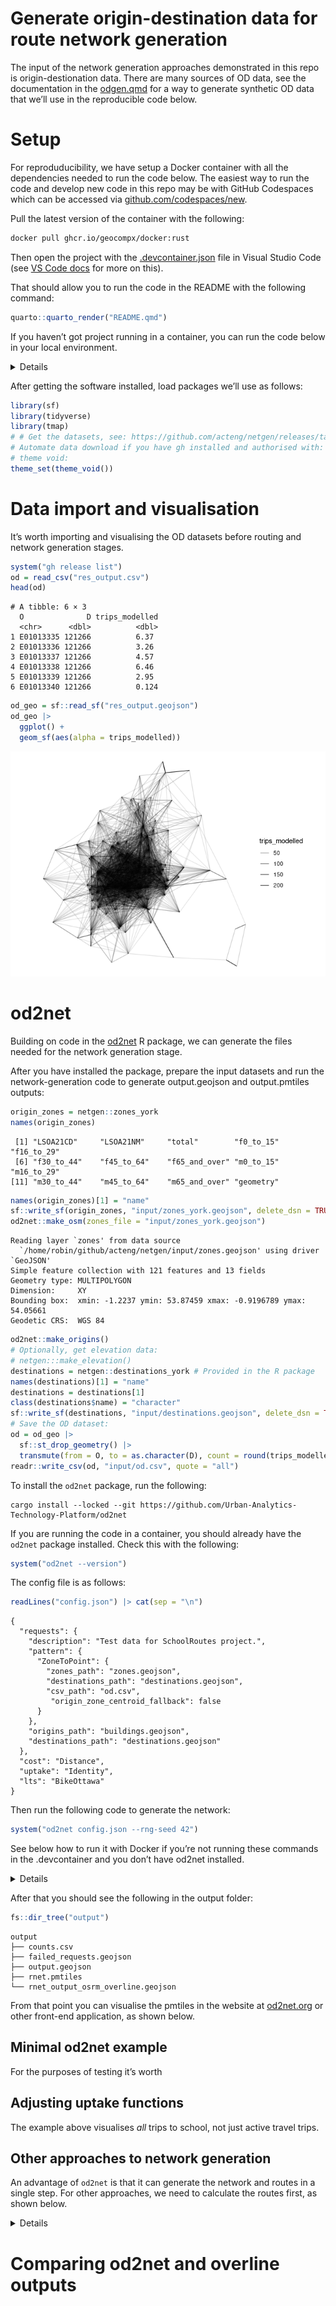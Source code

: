 # Generate origin-destination data for route network generation


The input of the network generation approaches demonstrated in this repo
is origin-destionation data. There are many sources of OD data, see the
documentation in the [odgen.qmd](data-raw/odgen.qmd) for a way to
generate synthetic OD data that we’ll use in the reproducible code
below.

# Setup

For reproduducibility, we have setup a Docker container with all the
dependencies needed to run the code below. The easiest way to run the
code and develop new code in this repo may be with GitHub Codespaces
which can be accessed via
[github.com/codespaces/new](https://github.com/codespaces/new?hide_repo_select=true&ref=24-package-all-software-in-single-image&repo=826170244&skip_quickstart=true&machine=standardLinux32gb&devcontainer_path=.devcontainer%2Fdevcontainer.json&geo=EuropeWest).

Pull the latest version of the container with the following:

``` bash
docker pull ghcr.io/geocompx/docker:rust
```

Then open the project with the [.devcontainer.json](.devcontainer) file
in Visual Studio Code (see [VS Code
docs](https://code.visualstudio.com/docs/devcontainers/containers) for
more on this).

That should allow you to run the code in the README with the following
command:

``` r
quarto::quarto_render("README.qmd")
```

If you haven’t got project running in a container, you can run the code
below in your local environment.

<details>

To run the code below you need to have R and Docker installed. After you
have installed R, you can install the packages we’ll use as follows:

``` r
# Install pak if not already installed:
if (!requireNamespace("pak", quietly = TRUE)) {
  install.packages("pak")
}
pkgs = c("sf", "tidyverse", "tmap", "pak")
pkgs_to_install = pkgs[!pkgs %in% installed.packages()]
if (length(pkgs_to_install) > 0) {
  pak::pkg_install(pkgs_to_install)
}
# Load the packages with vapply:
vapply(pkgs, require, logical(1), character.only = TRUE)
```

           sf tidyverse      tmap       pak 
         TRUE      TRUE      TRUE      TRUE 

We will also install a couple of package that are not on CRAN:

``` r
pak::pkg_install("acteng/netgen")
pak::pkg_install("Urban-Analytics-Technology-Platform/od2net/r")
```

<!-- ::: {.panel-tabset group="language"}
&#10;## R -->
</details>

After getting the software installed, load packages we’ll use as
follows:

``` r
library(sf)
library(tidyverse)
library(tmap)
# # Get the datasets, see: https://github.com/acteng/netgen/releases/tag/v0.1.0
# Automate data download if you have gh installed and authorised with:
# theme void:
theme_set(theme_void())
```

<!-- ## Python
&#10;```python
# import pandas as pd
# import geopandas as gpd
# 
# # Get the datasets we'll use with os and subprocess:
# import subprocess
# subprocess.run(["gh", "release", "download", "v0.1.0"])
```
&#10;:::
&#10;
&#10;::: {.panel-tabset group="language"}
&#10;## R
&#10;## Python
&#10;```python
# od = pd.read_csv("res_output.csv")
# od.head()
# # TBC
```
&#10;:::
&#10;-->

# Data import and visualisation

It’s worth importing and visualising the OD datasets before routing and
network generation stages.

``` r
system("gh release list")
od = read_csv("res_output.csv")
head(od)
```

    # A tibble: 6 × 3
      O              D trips_modelled
      <chr>      <dbl>          <dbl>
    1 E01013335 121266          6.37 
    2 E01013336 121266          3.26 
    3 E01013337 121266          4.57 
    4 E01013338 121266          6.46 
    5 E01013339 121266          2.95 
    6 E01013340 121266          0.124

``` r
od_geo = sf::read_sf("res_output.geojson")
od_geo |>
  ggplot() +
  geom_sf(aes(alpha = trips_modelled))
```

![](man/figures/desire-lines-r-1.png)

# od2net

Building on code in the
[od2net](https://urban-analytics-technology-platform.github.io/od2net/r/)
R package, we can generate the files needed for the network generation
stage.

After you have installed the package, prepare the input datasets and run
the network-generation code to generate output.geojson and
output.pmtiles outputs:

``` r
origin_zones = netgen::zones_york
names(origin_zones)
```

     [1] "LSOA21CD"     "LSOA21NM"     "total"        "f0_to_15"     "f16_to_29"   
     [6] "f30_to_44"    "f45_to_64"    "f65_and_over" "m0_to_15"     "m16_to_29"   
    [11] "m30_to_44"    "m45_to_64"    "m65_and_over" "geometry"    

``` r
names(origin_zones)[1] = "name"
sf::write_sf(origin_zones, "input/zones_york.geojson", delete_dsn = TRUE)
od2net::make_osm(zones_file = "input/zones_york.geojson")
```

    Reading layer `zones' from data source 
      `/home/robin/github/acteng/netgen/input/zones.geojson' using driver `GeoJSON'
    Simple feature collection with 121 features and 13 fields
    Geometry type: MULTIPOLYGON
    Dimension:     XY
    Bounding box:  xmin: -1.2237 ymin: 53.87459 xmax: -0.9196789 ymax: 54.05661
    Geodetic CRS:  WGS 84

``` r
od2net::make_origins()
# Optionally, get elevation data:
# netgen:::make_elevation()
destinations = netgen::destinations_york # Provided in the R package
names(destinations)[1] = "name"
destinations = destinations[1]
class(destinations$name) = "character"
sf::write_sf(destinations, "input/destinations.geojson", delete_dsn = TRUE)
# Save the OD dataset:
od = od_geo |>
  sf::st_drop_geometry() |>
  transmute(from = O, to = as.character(D), count = round(trips_modelled))
readr::write_csv(od, "input/od.csv", quote = "all")
```

To install the `od2net` package, run the following:

``` shell
cargo install --locked --git https://github.com/Urban-Analytics-Technology-Platform/od2net
```

If you are running the code in a container, you should already have the
`od2net` package installed. Check this with the following:

``` r
system("od2net --version")
```

<!-- If you don't have it, you can copy the path /root/.cargo/bin/od2net to /usr/local/bin/ as follows: -->

The config file is as follows:

``` r
readLines("config.json") |> cat(sep = "\n")
```

    {
      "requests": {
        "description": "Test data for SchoolRoutes project.",
        "pattern": {
          "ZoneToPoint": {
            "zones_path": "zones.geojson",
            "destinations_path": "destinations.geojson",
            "csv_path": "od.csv",
             "origin_zone_centroid_fallback": false
          }
        },
        "origins_path": "buildings.geojson",
        "destinations_path": "destinations.geojson"
      },
      "cost": "Distance",
      "uptake": "Identity",
      "lts": "BikeOttawa"
    }

Then run the following code to generate the network:

``` r
system("od2net config.json --rng-seed 42")
```

See below how to run it with Docker if you’re not running these commands
in the .devcontainer and you don’t have od2net installed.

<details>

Run the tool with Docker as follows:

``` bash
# On Linux:
sudo docker run -v $(pwd):/app ghcr.io/urban-analytics-technology-platform/od2net:main /app/config.json  --rng-seed 42
# On Windows:
docker run -v %cd%:/app ghcr.io/urban-analytics-technology-platform/od2net:main /app/config.json  --rng-seed 42
```

</details>

After that you should see the following in the output folder:

``` r
fs::dir_tree("output")
```

    output
    ├── counts.csv
    ├── failed_requests.geojson
    ├── output.geojson
    ├── rnet.pmtiles
    └── rnet_output_osrm_overline.geojson

From that point you can visualise the pmtiles in the website at
[od2net.org](https://od2net.org) or other front-end application, as
shown below.

## Minimal od2net example

For the purposes of testing it’s worth

## Adjusting uptake functions

The example above visualises *all* trips to school, not just active
travel trips.

## Other approaches to network generation

An advantage of `od2net` is that it can generate the network and routes
in a single step. For other approaches, we need to calculate the routes
first, as shown below.

<details>

# Routing

There are many ways to calculate routes. The simplest in many cases will
be to calculate them with a routing engine. Let’s do that with
interfaces to the OSRM routing engine in the first instance. Note: if
you use the `od2net` approach, you can do the routing and network
generation stage in a single step, see below for more on that.

## OSRM: basic

``` r
od_geo_top_100 = od_geo |>
  slice_max(trips_modelled, n = 100) 
```

``` r
routes_osrm_minimal = stplanr::route(
  l = od_geo_top_100,
  route_fun = stplanr::route_osrm,
  osrm.profile = "foot"
)
```

``` r
routes_osrm_minimal |>
  ggplot() +
  geom_sf(alpha = 0.3, size = 9)
```

![](man/figures/osrm-basic-1.png)

## Locally hosted OSRM

We can spin-up a local OSRM server to calculate routes as
[follows](https://github.com/Project-OSRM/osrm-backend#using-docker):

``` r
location = osmextract::oe_match(
  od_geo_top_100 |> sf::st_union()
)
osmextract::oe_download(
    location$url,
    file_basename = "osm.pbf",
    download_directory = "."
)
```

Then with the system shell:

``` bash
docker run -t -v "${PWD}:/data" ghcr.io/project-osrm/osrm-backend osrm-extract -p /opt/car.lua /data/geofabrik_osm.pbf || echo "osrm-extract failed"
docker run -t -v "${PWD}:/data" ghcr.io/project-osrm/osrm-backend osrm-extract -p /opt/car.lua /data/geofrabik_osm.osm.pbf || echo "osrm-extract failed"
```

That should generate something like:

    [2024-08-27T15:00:31.786775132] [info] Expansion: 766813 nodes/sec and 382310 edges/sec
    [2024-08-27T15:00:31.786776903] [info] To prepare the data for routing, run: ./osrm-contract "/data/geofabrik_osm"
    [2024-08-27T15:00:31.836550204] [info] RAM: peak bytes used: 532934656

Note the process used 532934656 bytes (532.9 MB) of RAM.

Then:

``` bash
docker run -t -v "${PWD}:/data" ghcr.io/project-osrm/osrm-backend osrm-partition /data/geofabrik_osm.osrm || echo "osrm-partition failed"
docker run -t -v "${PWD}:/data" ghcr.io/project-osrm/osrm-backend osrm-customize /data/geofabrik_osm.osrm || echo "osrm-customize failed"
docker run -t -i -p 5000:5000 -v "${PWD}:/data" ghcr.io/project-osrm/osrm-backend osrm-routed --algorithm mld /data/geofabrik_osm
```

Check it is alive as follows:

``` r
system('curl "http://127.0.0.1:5000/route/v1/driving/13.388860,52.517037;13.385983,52.496891?steps=true"')
```

Now we can run all the routes:

``` r
routes_osrm_2 = stplanr::route(
  l = od_geo,
  route_fun = stplanr::route_osrm,
  osrm.profile = "foot",
  osrm.server = "http://127.0.0.1:5000/"
)
```

``` r
sf::write_sf(routes_osrm_2, "routes_osrm_2.geojson", delete_dsn = TRUE) 
system("gh release upload v0.1.0 routes_osrm_2.geojson")
```

Let’s visualise the routes:

``` r
routes_osrm_2 |>
  ggplot() +
  geom_sf(alpha = 0.3, size = 9)
```

![](man/figures/osrm-locally-hosted-1.png)

# Network generation

## Overline

The `overline()` function in the R package stplanr is one way to to
generate route networks:

``` r
names(routes_osrm_2)
rnet = stplanr::overline(routes_osrm_2, attrib = "trips_modelled")
plot(rnet)
```

A disadvantage of this approach is that it’s computational
resource-intensive and takes a long time. An in-progress is `od2net`.

</details>

# Comparing od2net and overline outputs
